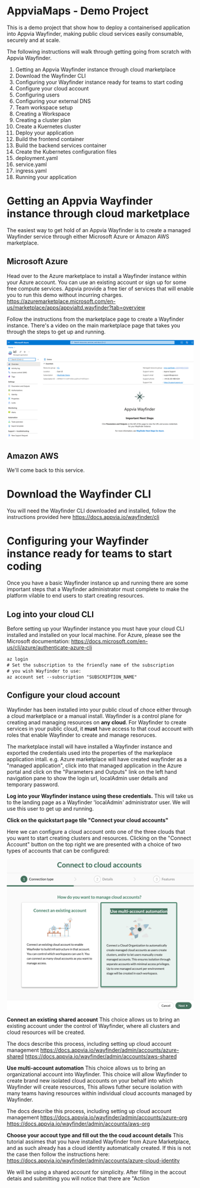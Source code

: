 # AppviaMaps - Demo Project

This is a demo project that show how to deploy a containerised application into Appvia Wayfinder, making public cloud services easily consumable, securely and at scale.

The following instructions will walk  through getting going from scratch with Appvia Wayfinder. 

 1. Getting an Appvia Wayfinder instance through cloud marketplace
 2. Download the Wayfinder CLI
 2. Configuring your Wayfinder instance ready for teams to start coding
 3. Configure your cloud account
 4. Configuring users
 5. Configuring your external DNS
 3. Team workspace setup
 6. Creating a Workspace
 7. Creating a cluster plan
 8. Create a Kuernetes cluster
 9. Deploy your application
 10. Build the frontend container
 11. Build the backend services container
 12. Create the Kubernetes configuration files
 13. deployment.yaml
 14. service.yaml
 15. ingress.yaml
 16. Running your application

# Getting an Appvia Wayfinder instance through cloud marketplace

The easiest way to get hold of an Appvia Wayfinder is to create a managed Wayfinder service through either Microsoft Azure or Amazon AWS marketplace. 

## Microsoft Azure
Head over to the Azure marketplace to install a Wayfinder instance within your Azure account. You can use an existing account or sign up for some free compute services. Appvia provide a free tier of services that will enable you to run this demo without incurring charges.  
https://azuremarketplace.microsoft.com/en-us/marketplace/apps/appvialtd.wayfinder?tab=overview

Follow the instructions from the marketplace page to create a Wayfinder instance. There's a video on the main marketplace page that takes you through the steps to get up and running. 

![Microsoft Azure managed application page](/img/img1.jpeg)

## Amazon AWS
We'll come back to this service. 

# Download the Wayfinder CLI

You will need the Wayfinder CLI downloaded and installed, follow the instructions provided here https://docs.appvia.io/wayfinder/cli

# Configuring your Wayfinder instance ready for teams to start coding

Once you have a basic Wayfinder instance up and running there are some important steps that a Wayfinder administrator must complete to make the platform vilable to end users to start creating resources. 

## Log into your cloud CLI
Before setting up your Wayfinder instance you must have your cloud CLI installed and installed on your local machine. For Azure, please see the Microsoft documentation: https://docs.microsoft.com/en-us/cli/azure/authenticate-azure-cli

```
az login 
# Set the subscription to the friendly name of the subscription 
# you wish Wayfinder to use:
az account set --subscription "SUBSCRIPTION_NAME"
```

##  Configure your cloud account
Wayfinder has been installed into your public cloud of choce either through a cloud marketplace or a manual install. Wayfinder is a control plane for creating anad managing resources on **any cloud**. For Wayfinder to create services in your public cloud, it **must** have access to that coud account with roles that enable Wayfinder to create and manage resoruces.    

The marketplace install will have installed a Wayfinder instance and exported the credentials used into the properties of the markeplace application intall. e.g. Azure marketplace will have created wayfinder as a "managed application", click into that managed application in the Azure portal and click on the "Parameters and Outputs" link on the left hand navigation pane to show the login url, localAdmin user details and temporary password. 

**Log into your Wayfinder instance using these credentials.** This will take us to the landing page as a Wayfinder 'localAdmin' administrator user. We will use this user to get up and running.

**Click on the quickstart page tile "Connect your cloud accounts"**

Here we can configure a cloud account onto one of the three clouds that you want to start creating clusters and resources. Clicking on the "Connect Account" button on the top right we are presented with a choice of two types of accounts that can be configured:

![Wayfinder account creation](/img/img3.jpeg )

**Connect an existing shared  account**
This choice allows us to bring an existing account under the control of Wayfinder, where all clusters and cloud resources will be created. 

The docs describe this process, including setting up cloud account management
https://docs.appvia.io/wayfinder/admin/accounts/azure-shared
https://docs.appvia.io/wayfinder/admin/accounts/aws-shared

**Use multi-account automation**
This choice allows us to bring an organizational account into Wayfinder. This choice will allow Wayfinder to create brand new isolated cloud accounts on your behalf into which Wayfinder will create resources, This allows futher secure isolation with many teams having resources within individual cloud accounts managed by Wayfinder. 

The docs describe this process, including setting up cloud account management
https://docs.appvia.io/wayfinder/admin/accounts/azure-org
https://docs.appvia.io/wayfinder/admin/accounts/aws-org

**Choose your accout type and fill out the the coud account details**
This tutorial assimes that you have installed Wayfinder from Azure Marketplace, and as such already has a cloud identity automatically created. If this is not the case then follow the instructions here: https://docs.appvia.io/wayfinder/admin/accounts/azure-cloud-identity

We will be using a shared account for simplicity. After filling in the accout detais and submitting you will notice that there are "Action 


